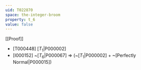 ```yaml
---
uid: T022870
space: the-integer-broom
property: t_6
value: false
---
```

[[Proof]]

* [T000448] [$T_1$|P000002]
* [I000152] ~[$T_6$|P000067] => (~[$T_1$|P000002] + ~[Perfectly Normal|P000015])

